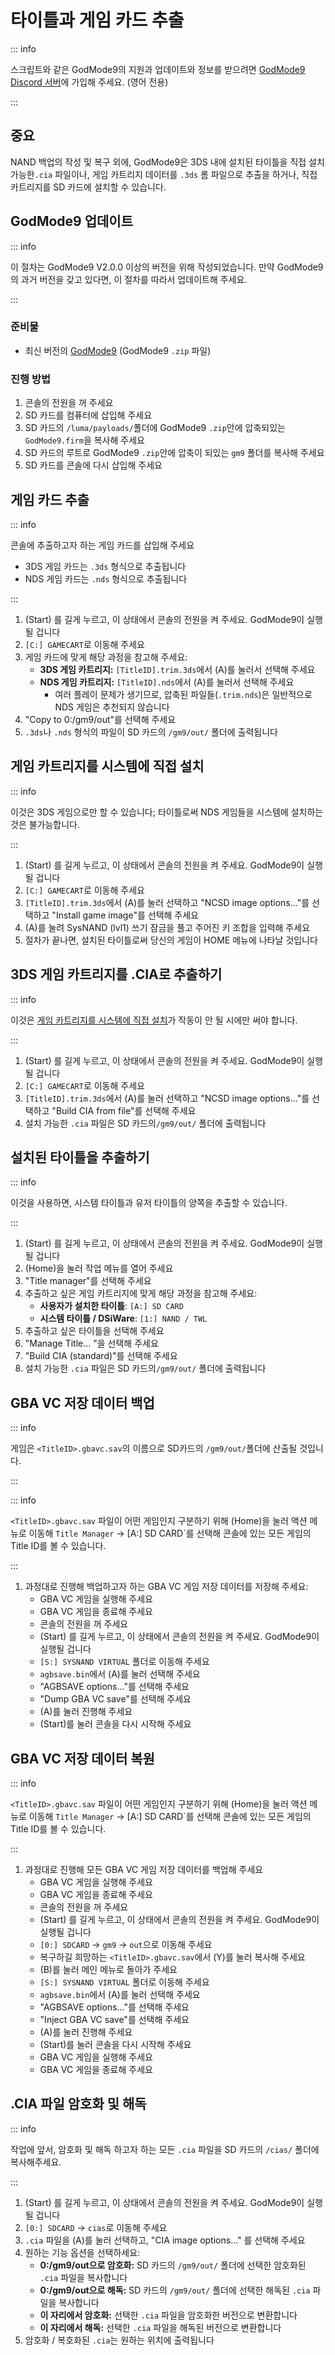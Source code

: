 # 타이틀과 게임 카드 추출

::: info

스크립트와 같은 GodMode9의 지원과 업데이트와 정보를 받으려면 [GodMode9 Discord 서버](https://discord.gg/BRcbvtFxX4)에 가입해 주세요. (영어 전용)

:::

## 중요

NAND 백업의 작성 및 복구 외에, GodMode9은 3DS 내에 설치된 타이틀을 직접 설치 가능한`.cia` 파일이나, 게임 카트리지 데이터를 `.3ds` 롬 파일으로 추출을 하거나, 직접 카트리지를 SD 카드에 설치할 수 있습니다.

## GodMode9 업데이트

::: info

이 절차는 GodMode9 V2.0.0 이상의 버전을 위해 작성되었습니다. 만약 GodMode9의 과거 버전을 갖고 있다면, 이 절차를 따라서 업데이트해 주세요.

:::

### 준비물

- 최신 버전의 [GodMode9](https://github.com/d0k3/GodMode9/releases/latest) (GodMode9 `.zip` 파일)

### 진행 방법

1. 콘솔의 전원을 꺼 주세요
2. SD 카드를 컴퓨터에 삽입해 주세요
3. SD 카드의 `/luma/payloads/`폴더에 GodMode9 `.zip`안에 압축되있는 `GodMode9.firm`을 복사해 주세요
4. SD 카드의 루트로 GodMode9 `.zip`안에 압축이 되있는 `gm9` 폴더를 복사해 주세요
5. SD 카드를 콘솔에 다시 삽입해 주세요

## 게임 카드 추출

::: info

콘솔에 추출하고자 하는 게임 카드를 삽입해 주세요

- 3DS 게임 카드는 `.3ds` 형식으로 추출됩니다
- NDS 게임 카드는 `.nds` 형식으로 추출됩니다

:::

1. (Start) 를 길게 누르고, 이 상태에서 콘솔의 전원을 켜 주세요. GodMode9이 실행될 겁니다
2. `[C:] GAMECART`로 이동해 주세요
3. 게임 카드에 맞게 해당 과정을 참고해 주세요:
   - **3DS 게임 카트리지:** `[TitleID].trim.3ds`에서 (A)를 눌러서 선택해 주세요
   - **NDS 게임 카트리지:** `[TitleID].nds`에서 (A)를 눌러서 선택해 주세요
     - 여러 플레이 문제가 생기므로, 압축된 파일들(`.trim.nds`)은 일반적으로 NDS 게임은 추천되지 않습니다
4. "Copy to 0:/gm9/out"를 선택해 주세요
5. `.3ds`나 `.nds` 형식의 파일이 SD 카드의 `/gm9/out/` 폴더에 출력됩니다

## 게임 카트리지를 시스템에 직접 설치

::: info

이것은 3DS 게임으로만 할 수 있습니다; 타이틀로써 NDS 게임들을 시스템에 설치하는 것은 불가능합니다.

:::

1. (Start) 를 길게 누르고, 이 상태에서 콘솔의 전원을 켜 주세요. GodMode9이 실행될 겁니다
2. `[C:] GAMECART`로 이동해 주세요
3. `[TitleID].trim.3ds`에서 (A)를 눌러 선택하고 "NCSD image options..."를 선택하고 "Install game image"를 선택해 주세요
4. (A)를 눌려 SysNAND (lvl1) 쓰기 잠금을 풀고 주어진 키 조합을 입력해 주세요
5. 절차가 끝나면, 설치된 타이틀로써 당신의 게임이 HOME 메뉴에 나타날 것입니다

## 3DS 게임 카트리지를 .CIA로 추출하기

::: info

이것은 [게임 카트리지를 시스템에 직접 설치](#게임-카트리지를-시스템에-직접-설치)가 작동이 안 될 시에만 써야 합니다.

:::

1. (Start) 를 길게 누르고, 이 상태에서 콘솔의 전원을 켜 주세요. GodMode9이 실행될 겁니다
2. `[C:] GAMECART`로 이동해 주세요
3. `[TitleID].trim.3ds`에서 (A)를 눌러 선택하고 "NCSD image options..."를 선택하고 "Build CIA from file"를 선택해 주세요
4. 설치 가능한 `.cia` 파일은 SD 카드의`/gm9/out/` 폴더에 출력됩니다

## 설치된 타이틀을 추출하기

::: info

이것을 사용하면, 시스템 타이틀과 유저 타이틀의 양쪽을 추출할 수 있습니다.

:::

1. (Start) 를 길게 누르고, 이 상태에서 콘솔의 전원을 켜 주세요. GodMode9이 실행될 겁니다
2. (Home)을 눌러 작업 메뉴를 열어 주세요
3. "Title manager"를 선택해 주세요
4. 추출하고 싶은 게임 카트리지에 맞게 해당 과정을 참고해 주세요:
   - **사용자가 설치한 타이틀**: `[A:] SD CARD`
   - **시스템 타이틀 / DSiWare**: `[1:] NAND / TWL`
5. 추출하고 싶은 타이틀을 선택해 주세요
6. "Manage Title... "을 선택해 주세요
7. "Build CIA (standard)"를 선택해 주세요
8. 설치 가능한 `.cia` 파일은 SD 카드의`/gm9/out/` 폴더에 출력됩니다

## GBA VC 저장 데이터 백업

::: info

게임은 `<TitleID>.gbavc.sav`의 이름으로 SD카드의 `/gm9/out/`폴더에 산출될 것입니다.

:::

::: info

`<TitleID>.gbavc.sav` 파일이 어떤 게임인지 구분하기 위해 (Home)을 눌러 액션 메뉴로 이동해 `Title Manager` -> [A:] SD CARD\`를 선택해 콘솔에 있는 모든 게임의 Title ID를 볼 수 있습니다.

:::

1. 과정대로 진행해 백업하고자 하는 GBA VC 게임 저장 데이터를 저장해 주세요:
   - GBA VC 게임을 실행해 주세요
   - GBA VC 게임을 종료해 주세요
   - 콘솔의 전원을 꺼 주세요
   - (Start) 를 길게 누르고, 이 상태에서 콘솔의 전원을 켜 주세요. GodMode9이 실행될 겁니다
   - `[S:] SYSNAND VIRTUAL` 폴더로 이동해 주세요
   - `agbsave.bin`에서 (A)를 눌러 선택해 주세요
   - "AGBSAVE options..."를 선택해 주세요
   - "Dump GBA VC save"를 선택해 주세요
   - (A)를 눌러 진행해 주세요
   - (Start)를 눌러 콘솔을 다시 시작해 주세요

## GBA VC 저장 데이터 복원

::: info

`<TitleID>.gbavc.sav` 파일이 어떤 게임인지 구분하기 위해 (Home)을 눌러 액션 메뉴로 이동해 `Title Manager` -> [A:] SD CARD\`를 선택해 콘솔에 있는 모든 게임의 Title ID를 볼 수 있습니다.

:::

1. 과정대로 진행해 모든 GBA VC 게임 저장 데이터를 백업해 주세요
   - GBA VC 게임을 실행해 주세요
   - GBA VC 게임을 종료해 주세요
   - 콘솔의 전원을 꺼 주세요
   - (Start) 를 길게 누르고, 이 상태에서 콘솔의 전원을 켜 주세요. GodMode9이 실행될 겁니다
   - `[0:] SDCARD` -> `gm9` -> `out`으로 이동해 주세요
   - 복구하길 희망하는 `<TitleID>.gbavc.sav`에서 (Y)를 눌러 복사해 주세요
   - (B)를 눌러 메인 메뉴로 돌아가 주세요
   - `[S:] SYSNAND VIRTUAL` 폴더로 이동해 주세요
   - `agbsave.bin`에서 (A)를 눌러 선택해 주세요
   - "AGBSAVE options..."를 선택해 주세요
   - "Inject GBA VC save"를 선택해 주세요
   - (A)를 눌러 진행해 주세요
   - (Start)를 눌러 콘솔을 다시 시작해 주세요
   - GBA VC 게임을 실행해 주세요
   - GBA VC 게임을 종료해 주세요

## .CIA 파일 암호화 및 해독

::: info

작업에 앞서, 암호화 및 해독 하고자 하는 모든 `.cia` 파일을 SD 카드의 `/cias/` 폴더에 복사해주세요.

:::

1. (Start) 를 길게 누르고, 이 상태에서 콘솔의 전원을 켜 주세요. GodMode9이 실행될 겁니다
2. `[0:] SDCARD` -> `cias`로 이동해 주세요
3. `.cia` 파일을 (A)를 눌러 선택하고, "CIA image options..." 를 선택해 주세요
4. 원하는 기능 옵션을 선택하세요:
   - **0:/gm9/out으로 암호화:** SD 카드의 `/gm9/out/` 폴더에 선택한 암호화된 `.cia` 파일을 복사합니다
   - **0:/gm9/out으로 해독:** SD 카드의 `/gm9/out/` 폴더에 선택한 해독된 `.cia` 파일을 복사합니다
   - **이 자리에서 암호화:** 선택한 `.cia` 파일을 암호화한 버전으로 변환합니다
   - **이 자리에서 해독:** 선택한 `.cia` 파일을 해독된 버전으로 변환합니다
5. 암호화 / 복호화된 `.cia`는 원하는 위치에 출력됩니다
